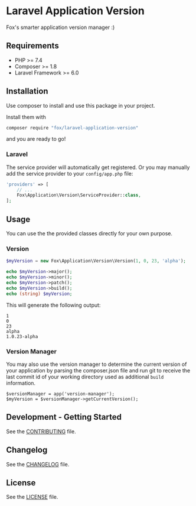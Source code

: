 # Laravel Application Version

Fox's smarter application version manager :)

## Requirements

* PHP >= 7.4
* Composer >= 1.8
* Laravel Framework >= 6.0

## Installation

Use composer to install and use this package in your project.

Install them with

```bash
composer require "fox/laravel-application-version"
```

and you are ready to go!

### Laravel

The service provider will automatically get registered. Or you may manually add the service provider to your `config/app.php` file:

```php
'providers' => [
    // ...
    Fox\Application\Version\ServiceProvider::class,
];
```

## Usage

You can use the the provided classes directly for your own purpose.

### Version

```php
$myVersion = new Fox\Application\Version\Version(1, 0, 23, 'alpha');

echo $myVersion->major();
echo $myVersion->minor();
echo $myVersion->patch();
echo $myVersion->build();
echo (string) $myVersion;
```

This will generate the following output:

```
1
0
23
alpha
1.0.23-alpha
```

### Version Manager

You may also use the version manager to determine the current version of your application by parsing
the composer.json file and run git to receive the last commit id of your working directory used as
additional `build` information.

```
$versionManager = app('version-manager');
$myVersion = $versionManager->getCurrentVersion();
```

## Development - Getting Started

See the [CONTRIBUTING](CONTRIBUTING.md) file.

## Changelog

See the [CHANGELOG](CHANGELOG.md) file.

## License

See the [LICENSE](LICENSE.md) file.
